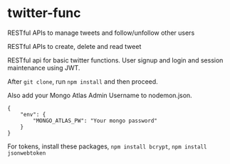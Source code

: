 # twitter-func
RESTful APIs to manage tweets and follow/unfollow other users

RESTful APIs to create, delete and read tweet 

RESTful api for basic twitter functions. User signup and login and session maintenance using JWT.



After `git clone`, run `npm install` and then proceed.

Also add your Mongo Atlas Admin Username to nodemon.json.
```
{
    "env": {
        "MONGO_ATLAS_PW": "Your mongo password"
    }
}
```
For tokens, install these packages,
`npm install bcrypt`, `npm install jsonwebtoken`

